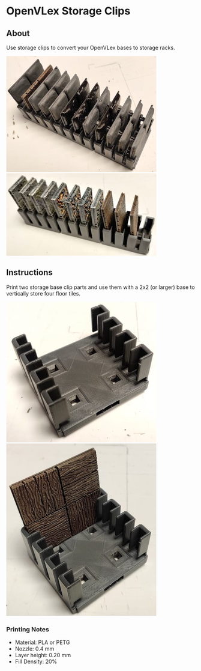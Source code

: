 # OpenVLex Storage Clips

## About

Use storage clips to convert your OpenVLex bases to storage racks. 

![loose jack](./img/floor_storage_6x2.jpg)
![loose jack](./img/floor_storage_6x1.jpg)

## Instructions

Print two storage base clip parts and use them with a 2x2 (or larger) base to vertically store four floor tiles.

![loose jack](./img/floor_storage_2x2_empty.jpg)
![loose jack](./img/floor_storage_2x2_wood.jpg)

### Printing Notes

- Material: PLA or PETG
- Nozzle: 0.4 mm
- Layer height: 0.20 mm
- Fill Density: 20%
